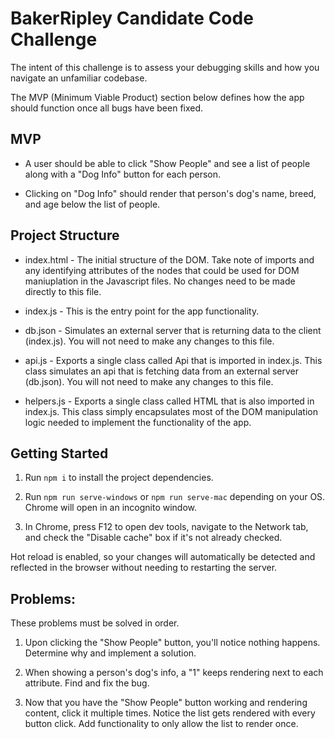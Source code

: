 # BakerRipley Candidate Code Challenge

The intent of this challenge is to assess your debugging skills and how you navigate an unfamiliar codebase. 

The MVP (Minimum Viable Product) section below defines how the app should function once all bugs have been fixed.

## MVP

- A user should be able to click "Show People" and see a list of people along with a "Dog Info" button for each person. 

- Clicking on "Dog Info" should render that person's dog's name, breed, and age below the list of people.

## Project Structure

- index.html - The initial structure of the DOM. Take note of imports and any identifying attributes of the nodes that could be used for DOM maniuplation in the Javascript files. No changes need to be made directly to this file.

- index.js - This is the entry point for the app functionality.

- db.json - Simulates an external server that is returning data to the client (index.js). You will not need to make any changes to this file.

- api.js - Exports a single class called Api that is imported in index.js. This class simulates an api that is fetching data from an external server (db.json). You will not need to make any changes to this file.

- helpers.js - Exports a single class called HTML that is also imported in index.js. This class simply encapsulates most of the DOM manipulation logic needed to implement the functionality of the app.

## Getting Started

1. Run `npm i` to install the project dependencies.

2. Run `npm run serve-windows` or `npm run serve-mac` depending on your OS. Chrome will open in an incognito window. 

3. In Chrome, press F12 to open dev tools, navigate to the Network tab, and check the "Disable cache" box if it's not already checked.

Hot reload is enabled, so your changes will automatically be detected and reflected in the browser without needing to restarting the server.

## Problems: 

These problems must be solved in order.

1. Upon clicking the "Show People" button, you'll notice nothing happens. Determine why and implement a solution. 

2. When showing a person's dog's info, a "1" keeps rendering next to each attribute. Find and fix the bug.

3. Now that you have the "Show People" button working and rendering content, click it multiple times. Notice the list gets rendered with every button click. Add functionality to only allow the list to render once.